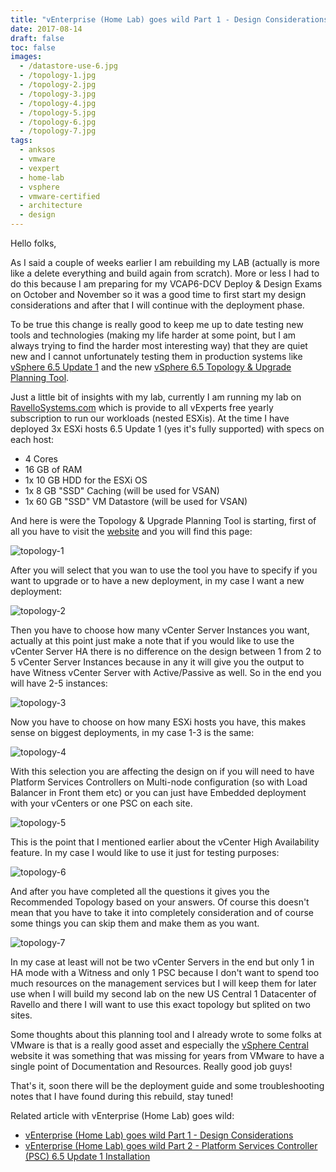 ```yaml
---
title: "vEnterprise (Home Lab) goes wild Part 1 - Design Considerations"
date: 2017-08-14
draft: false
toc: false
images:
  - /datastore-use-6.jpg
  - /topology-1.jpg
  - /topology-2.jpg
  - /topology-3.jpg
  - /topology-4.jpg
  - /topology-5.jpg
  - /topology-6.jpg
  - /topology-7.jpg
tags:
  - anksos
  - vmware
  - vexpert
  - home-lab
  - vsphere
  - vmware-certified
  - architecture
  - design
---
```


Hello folks,

As I said a couple of weeks earlier I am rebuilding my LAB (actually is more like a delete everything and build again from scratch). More or less I had to do this because I am preparing for my VCAP6-DCV Deploy & Design Exams on October and November so it was a good time to first start my design considerations and after that I will continue with the deployment phase.

To be true this change is really good to keep me up to date testing new tools and technologies (making my life harder at some point, but I am always trying to find the harder most interesting way) that they are quiet new and I cannot unfortunately testing them in production systems like [vSphere 6.5 Update 1](https://anksos.wordpress.com/2017/07/31/vsphere-6-5-update-1-is-now-available/) and the new [vSphere 6.5 Topology & Upgrade Planning Tool](http://vspherecentral.vmware.com/path-finder).

Just a little bit of insights with my lab, currently I am running my lab on [RavelloSystems.com](https://www.ravellosystems.com/) which is provide to all vExperts free yearly subscription to run our workloads (nested ESXis). At the time I have deployed 3x ESXi hosts 6.5 Update 1 (yes it's fully supported) with specs on each host:

- 4 Cores
- 16 GB of RAM
- 1x 10 GB HDD for the ESXi OS
- 1x 8 GB "SSD" Caching (will be used for VSAN)
- 1x 60 GB "SSD" VM Datastore (will be used for VSAN)

And here is were the Topology & Upgrade Planning Tool is starting, first of all you have to visit the [website](https://vspherecentral.vmware.com/path-finder) and you will find this page:

![topology-1](/topology-1.jpg)

After you will select that you wan to use the tool you have to specify if you want to upgrade or to have a new deployment, in my case I want a new deployment:

![topology-2](/topology-2.jpg)

Then you have to choose how many vCenter Server Instances you want, actually at this point just make a note that if you would like to use the vCenter Server HA there is no difference on the design between 1 from 2 to 5 vCenter Server Instances because in any it will give you the output to have Witness vCenter Server with Active/Passive as well. So in the end you will have 2-5 instances:

![topology-3](/topology-3.jpg)

Now you have to choose on how many ESXi hosts you have, this makes sense on biggest deployments, in my case 1-3 is the same:

![topology-4](/topology-4.jpg)

With this selection you are affecting the design on if you will need to have Platform Services Controllers on Multi-node configuration (so with Load Balancer in Front them etc) or you can just have Embedded deployment with your vCenters or one PSC on each site.

![topology-5](/topology-5.jpg)

This is the point that I mentioned earlier about the vCenter High Availability feature. In my case I would like to use it just for testing purposes:

![topology-6](/topology-6.jpg)

And after you have completed all the questions it gives you the Recommended Topology based on your answers. Of course this doesn't mean that you have to take it into completely consideration and of course some things you can skip them and make them as you want.

![topology-7](/topology-7.jpg)

In my case at least will not be two vCenter Servers in the end but only 1 in HA mode with a Witness and only 1 PSC because I don't want to spend too much resources on the management services but I will keep them for later use when I will build my second lab on the new US Central 1 Datacenter of Ravello and there I will want to use this exact topology but splited on two sites.

Some thoughts about this planning tool and I already wrote to some folks at VMware is that is a really good asset and especially the [vSphere Central](https://vspherecentral.vmware.com/) website it was something that was missing for years from VMware to have a single point of Documentation and Resources. Really good job guys!

That's it, soon there will be the deployment guide and some troubleshooting notes that I have found during this rebuild, stay tuned!

Related article with vEnterprise (Home Lab) goes wild: 

- [vEnterprise (Home Lab) goes wild Part 1 - Design Considerations](https://anksos.wordpress.com/2017/08/14/venterprise-home-lab-goes-wild-part-1-design-considerations/) 
- [vEnterprise (Home Lab) goes wild Part 2 - Platform Services Controller (PSC) 6.5 Update 1 Installation](https://anksos.wordpress.com/2017/08/21/venterprise-home-lab-goes-wild-part-2-platform-services-controller-psc-6-5-update-1/)